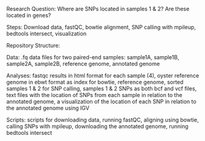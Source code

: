 
Research Question: Where are SNPs located in samples 1 & 2? Are these located in genes?

Steps: Download data, fastQC, bowtie alignment, SNP calling with mpileup, bedtools intersect, visualization

Repository Structure:

Data: .fq data files for two paired-end samples: sample1A, sample1B, sample2A, sample2B, reference genome, annotated genome

Analyses: fastqc results in html format for each sample (4), oyster reference genome in ebwt format as index for bowtie, reference genome, sorted samples 1 & 2 for SNP calling, samples 1 & 2 SNPs as both bcf and vcf files, text files with the location of SNPs from each sample in relation to the annotated genome, a visualization of the location of each SNP in relation to the annotated genome using IGV

Scripts: scripts for downloading data, running fastQC, aligning using bowtie, calling SNPs with mpileup, downloading the annotated genome, running bedtools intersect





